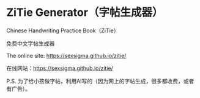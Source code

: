 # ZiTie Generator（字帖生成器）
Chinese Handwriting Practice Book（ZiTie）

免费中文字帖生成器

The online site: https://sexsigma.github.io/zitie/

在线网站：https://sexsigma.github.io/zitie/

P.S. 为了给小孩做字帖，利用AI写的（因为网上的字帖生成，很多都收费，或者有广告）。 

